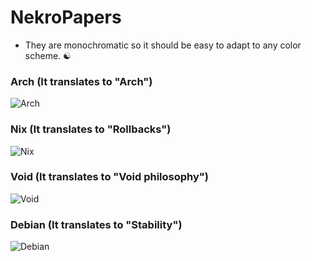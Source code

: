 # NekroPapers
- They are monochromatic so it should be easy to adapt to any color scheme. ☯︎

### Arch (It translates to "Arch")
![Arch](https://github.com/FelipeFMA/NekroPapers/assets/30672253/e0c7d85c-9cd7-4064-8762-1bd7246394a7)

### Nix (It translates to "Rollbacks")
![Nix](https://github.com/FelipeFMA/NekroPapers/assets/30672253/bdd07426-1bff-433e-9392-bbeece88df10)

### Void (It translates to "Void philosophy")
![Void](https://github.com/FelipeFMA/NekroPapers/assets/30672253/1ff8a64b-c853-40d0-9ea6-efc6745625c2)

### Debian (It translates to "Stability")
![Debian](https://github.com/FelipeFMA/NekroPapers/assets/30672253/1fe2e799-5911-44f1-ba44-17e1f541b782)
